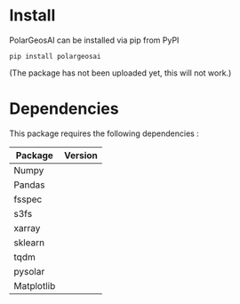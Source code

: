# Install

PolarGeosAI can be installed via pip from PyPI

    pip install polargeosai

(The package has not been uploaded yet, this will not work.)


# Dependencies

This package requires the following dependencies :


| Package    | Version |
| ---------- | ------- |
| Numpy      |         |
| Pandas     |         |
| fsspec     |         |
| s3fs       |         |
| xarray     |         |
| sklearn    |         |
| tqdm       |         |
| pysolar    |         |
| Matplotlib |         |
